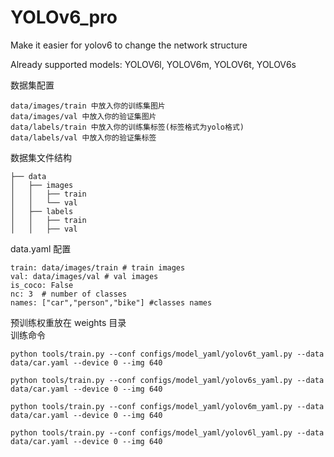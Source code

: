 # YOLOv6_pro
Make it easier for yolov6 to change the network structure

Already supported models:
YOLOV6l,
YOLOV6m,
YOLOV6t,
YOLOV6s
<summary> 数据集配置 </summary>

```
data/images/train 中放入你的训练集图片
data/images/val 中放入你的验证集图片
data/labels/train 中放入你的训练集标签(标签格式为yolo格式)
data/labels/val 中放入你的验证集标签 
```
<summary> 数据集文件结构 </summary>

```
├── data
│   ├── images
│   │   ├── train
│   │   └── val
│   ├── labels
│   │   ├── train
│   │   ├── val
```

<summary> data.yaml 配置 </summary>

```shell
train: data/images/train # train images
val: data/images/val # val images
is_coco: False
nc: 3  # number of classes
names: ["car","person","bike"] #classes names
```

<summary> 预训练权重放在 weights 目录 </summary>



<summary> 训练命令 </summary>

```shell
python tools/train.py --conf configs/model_yaml/yolov6t_yaml.py --data data/car.yaml --device 0 --img 640
```

```shell
python tools/train.py --conf configs/model_yaml/yolov6s_yaml.py --data data/car.yaml --device 0 --img 640
```

```shell
python tools/train.py --conf configs/model_yaml/yolov6m_yaml.py --data data/car.yaml --device 0 --img 640
```

```shell
python tools/train.py --conf configs/model_yaml/yolov6l_yaml.py --data data/car.yaml --device 0 --img 640
```
